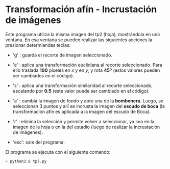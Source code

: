# Transformación afín - Incrustación de imágenes

Este programa utiliza la misma imagen del tp2 (hoja), mostrándola en una ventana. En esa ventana se
pueden realizar las siguientes acciones la presionar determiandas teclas:

- 'g'  : guarda el recorte de imagen seleccionado.

- 'e'  : aplica una transformación euclidiana al recorte seleccionado. Para ello traslada **100** pixeles
en _x_ y en _y_, y rota **45º** (estos valores pueden ser cambiados en el código).

- 's'  : aplica una transformación similaridad al recorte seleccionado, escalando por **0.5** (este valor
puede ser cambiado en el código).

- 'a'  : cambia la imagen de fondo y abre una de la **bombonera**. Luego, se seleccionan 3 puntos y
allí se incrusta la imagen del **escudo de boca** (la transformación afín es aplicada a la imagen del 
escudo de Boca).

- 'r'  : elimina la selección y permite volver a seleccionar, ya sea en la imagen de la hoja o en la del
estadio (luego de realizar la incrustación de imágenes).

- 'esc': sale del programa.


El programa se ejecuta con el siguiente comando:

```bash
> python3.8 tp7.py
```


